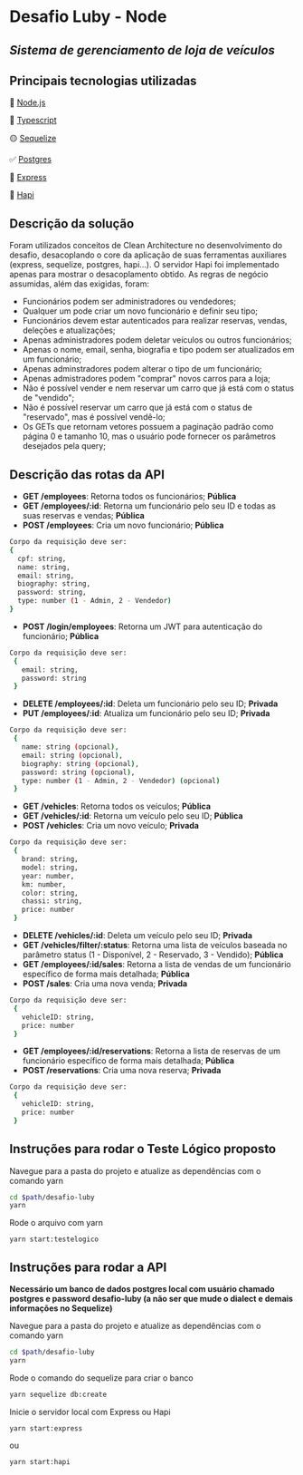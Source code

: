 # Desafio Luby - Node
## _Sistema de gerenciamento de loja de veículos_

## Principais tecnologias utilizadas

💠 [Node.js](https://nodejs.org/)

🔸 [Typescript](https://www.typescriptlang.org/)

🟡 [Sequelize](https://sequelize.org/)

✅ [Postgres](https://www.postgresql.org/)

🔆 [Express](https://expressjs.com/)

🔻 [Hapi](https://hapi.dev/)

## Descrição da solução
Foram utilizados conceitos de Clean Architecture no desenvolvimento do desafio, desacoplando o core da aplicação de suas ferramentas auxiliares (express, sequelize, postgres, hapi...). O servidor Hapi foi implementado apenas para mostrar o desacoplamento obtido.
As regras de negócio assumidas, além das exigidas, foram:
 - Funcionários podem ser administradores ou vendedores;
 - Qualquer um pode criar um novo funcionário e definir seu tipo;
 - Funcionários devem estar autenticados para realizar reservas, vendas, deleções e atualizações;
 - Apenas administradores podem deletar veículos ou outros funcionários;
 - Apenas o nome, email, senha, biografia e tipo podem ser atualizados em um funcionário;
 - Apenas adminstradores podem alterar o tipo de um funcionário;
 - Apenas admistradores podem "comprar" novos carros para a loja;
 - Não é possível vender e nem reservar um carro que já está com o status de "vendido";
 - Não é possível reservar um carro que já está com o status de "reservado", mas é possível vendê-lo;
 - Os GETs que retornam vetores possuem a paginação padrão como página 0 e tamanho 10, mas o usuário pode fornecer os parâmetros desejados pela query;
 
## Descrição das rotas da API
 - **GET /employees**: Retorna todos os funcionários; __Pública__
 - **GET /employees/:id**: Retorna um funcionário pelo seu ID e todas as suas reservas e vendas; __Pública__
 - **POST /employees**: Cria um novo funcionário; __Pública__
  ```sh
  Corpo da requisição deve ser:
  { 
    cpf: string,
    name: string,
    email: string,
    biography: string,
    password: string,
    type: number (1 - Admin, 2 - Vendedor)
  }
  ```

 - **POST /login/employees**: Retorna um JWT para autenticação do funcionário; __Pública__
 ```sh
 Corpo da requisição deve ser:
  { 
    email: string,
    password: string
  }
 ```

 - **DELETE /employees/:id**: Deleta um funcionário pelo seu ID; __Privada__
 - **PUT /employees/:id**: Atualiza um funcionário pelo seu ID; __Privada__ 
 ```sh
 Corpo da requisição deve ser:
  { 
    name: string (opcional),
    email: string (opcional),
    biography: string (opcional),
    password: string (opcional),
    type: number (1 - Admin, 2 - Vendedor) (opcional)
  }

 ```
 - **GET /vehicles**: Retorna todos os veículos; __Pública__ 
 - **GET /vehicles/:id**: Retorna um veículo pelo seu ID; __Pública__
 - **POST /vehicles**: Cria um novo veículo; __Privada__ 
 ```sh
 Corpo da requisição deve ser:
  { 
    brand: string,
    model: string,
    year: number,
    km: number,
    color: string,
    chassi: string,
    price: number
  }
 ```

 - **DELETE /vehicles/:id**: Deleta um veículo pelo seu ID; __Privada__
 - **GET /vehicles/filter/:status**: Retorna uma lista de veículos baseada no parâmetro status (1 - Disponível, 2 - Reservado, 3 - Vendido); __Pública__ 
 - **GET /employees/:id/sales**: Retorna a lista de vendas de um funcionário específico de forma mais detalhada; __Pública__ 
 - **POST /sales**: Cria uma nova venda; __Privada__
 ```sh
 Corpo da requisição deve ser:
  { 
    vehicleID: string,
    price: number
  }
 ```
 - **GET /employees/:id/reservations**: Retorna a lista de reservas de um funcionário específico de forma mais detalhada; __Pública__
 - **POST /reservations**: Cria uma nova reserva; __Privada__
 ```sh
 Corpo da requisição deve ser:
  { 
    vehicleID: string,
    price: number
  }
 ```

## Instruções para rodar o Teste Lógico proposto
Navegue para a pasta do projeto e atualize as dependências com o comando yarn

```sh
cd $path/desafio-luby
yarn
```

Rode o arquivo com yarn

```
yarn start:testelogico
```

## Instruções para rodar a API

__Necessário um banco de dados postgres local com usuário chamado postgres e password desafio-luby (a não ser que mude o dialect e demais informações no Sequelize)__

Navegue para a pasta do projeto e atualize as dependências com o comando yarn

```sh
cd $path/desafio-luby
yarn
```

Rode o comando do sequelize para criar o banco

```sh
yarn sequelize db:create
```

Inicie o servidor local com Express ou Hapi

```
yarn start:express
```
ou
```
yarn start:hapi
```
